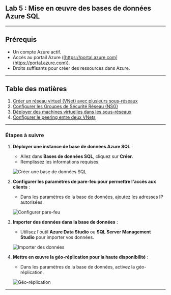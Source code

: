 ## Lab 5 : Mise en œuvre des bases de données Azure SQL

---

## Prérequis

- Un compte Azure actif.
- Accès au portail Azure ([https://portal.azure.com](https://portal.azure.com)).
- Droits suffisants pour créer des ressources dans Azure.

---

## Table des matières

1. [Créer un réseau virtuel (VNet) avec plusieurs sous-réseaux](#etape-1-créer-un-réseau-virtuel-vnet-avec-plusieurs-sous-réseaux)
2. [Configurer les Groupes de Sécurité Réseau (NSG)](#etape-2-configurer-les-groupes-de-sécurité-réseau-nsg)
3. [Déployer des machines virtuelles dans les sous-réseaux](#etape-3-déployer-des-machines-virtuelles-dans-les-sous-réseaux)
4. [Configurer le peering entre deux VNets](#etape-4-configurer-le-peering-entre-deux-vnets)

---

### Étapes à suivre

1. **Déployer une instance de base de données Azure SQL** :
   - Allez dans **Bases de données SQL**, cliquez sur **Créer**.
   - Remplissez les informations requises.

   ![Créer une base de données SQL](images/creer-base-de-donnees-sql.png)

2. **Configurer les paramètres de pare-feu pour permettre l'accès aux clients** :
   - Dans les paramètres de la base de données, ajoutez les adresses IP autorisées.

   ![Configurer pare-feu](images/configurer-pare-feu.png)

3. **Importer des données dans la base de données** :
   - Utilisez l'outil **Azure Data Studio** ou **SQL Server Management Studio** pour importer vos données.

   ![Importer des données](images/importer-donnees.png)

4. **Mettre en œuvre la géo-réplication pour la haute disponibilité** :
   - Dans les paramètres de la base de données, activez la géo-réplication.

   ![Géo-réplication](images/geo-replication.png)

---
